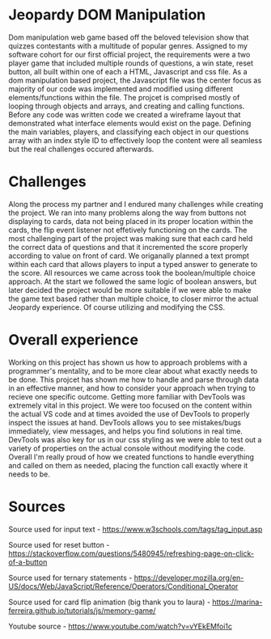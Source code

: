 # Jeopardy DOM Manipulation 

Dom manipulation web game based off the beloved television show that quizzes contestants with a multitude of popular genres. Assigned to my software cohort for our first official project, the requirements were a two player game that included multiple rounds of questions, a win state, reset button, all built within one of each a HTML, Javascript and css file. As a dom manipulation based project, the Javascript file was the center focus as majority of our code was implemented and modified using different elements/functions within the file. The projcet is comprised mostly of looping through objects and arrays, and creating and calling functions. Before any code was written code we created a wireframe layout that demonstrated what interface elements would exist on the page. Defining the main variables, players, and classifying each object in our questions array with an index style ID to effectively loop the content were all seamless but the real challenges occured afterwards.

# Challenges
Along the process my partner and I endured many challenges while creating the project. We ran into many problems along the way from buttons not displaying to cards, data not being placed in its proper location within the cards, the flip event listener not effetively functioning on the cards. The most challenging part of the project was making sure that each card held the correct data of questions and that it incremented the score properly according to value on front of card. We origanally planned a text prompt within each card that allows players to input a typed answer to generate to the score. All resources we came across took the boolean/multiple choice approach. At the start we followed the same logic of boolean answers, but later decided the project would be more suitable if we were able to make the game text based rather than multiple choice, to closer mirror the actual Jeopardy experience. Of course utilizing and modifying the CSS.

# Overall experience
Working on this project has shown us how to approach problems with a programmer's mentality, and to be more clear about what exactly needs to be done. This projcet has shown me how to handle and parse through data in an effective manner, and how to consider your approach when trying to recieve one specific outcome. Getting more familiar with DevTools was extremely vital in this project. We were too focused on the content within the actual VS code and at times avoided the use of DevTools to properly inspect the issues at hand. DevTools allows you to see mistakes/bugs immediately, view messages, and helps you find solutions in real time. DevTools was also key for us in our css styling as we were able to test out a variety of properties on the actual console without modifying the code. Overall I'm really proud of how we created functions to handle everything and called on them as needed, placing the function call exactly where it needs to be. 

# Sources 
Source used for input text - https://www.w3schools.com/tags/tag_input.asp

Source used for reset button - https://stackoverflow.com/questions/5480945/refreshing-page-on-click-of-a-button

Source used for ternary statements - https://developer.mozilla.org/en-US/docs/Web/JavaScript/Reference/Operators/Conditional_Operator

Source used for card flip animation (big thank you to laura) - https://marina-ferreira.github.io/tutorials/js/memory-game/

Youtube source - https://www.youtube.com/watch?v=vYEkEMfoi1c